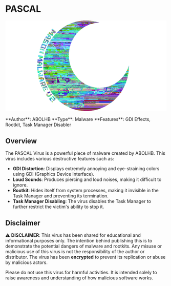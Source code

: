 # PASCAL
<p align="center">
  <img src="https://raw.githubusercontent.com/MasonGroup/PASCAL/main/image.png?token=GHSAT0AAAAAACWFPMWMVONSGOJKVT3QTPLKZWZ42YA" alt="Image">
</p>
**Author**: ABOLHB  
**Type**: Malware  
**Features**: GDI Effects, Rootkit, Task Manager Disabler  

## Overview

The PASCAL Virus is a powerful piece of malware created by ABOLHB. This virus includes various destructive features such as:

- **GDI Distortion**: Displays extremely annoying and eye-straining colors using GDI (Graphics Device Interface).
- **Loud Sounds**: Produces piercing and loud noises, making it difficult to ignore.
- **Rootkit**: Hides itself from system processes, making it invisible in the Task Manager and preventing its termination.
- **Task Manager Disabling**: The virus disables the Task Manager to further restrict the victim's ability to stop it.

## Disclaimer

⚠️ **DISCLAIMER**: This virus has been shared for educational and informational purposes only. The intention behind publishing this is to demonstrate the potential dangers of malware and rootkits. Any misuse or malicious use of this virus is not the responsibility of the author or distributor. The virus has been **encrypted** to prevent its replication or abuse by malicious actors.

Please do not use this virus for harmful activities. It is intended solely to raise awareness and understanding of how malicious software works.
